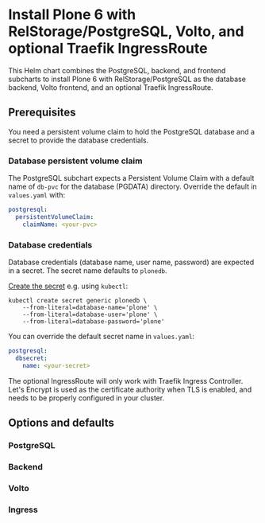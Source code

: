 # Install Plone 6 with RelStorage/PostgreSQL, Volto, and optional Traefik IngressRoute

This Helm chart combines the PostgreSQL, backend, and frontend subcharts to install Plone 6 with RelStorage/PostgreSQL as the database backend, Volto frontend, and an optional Traefik IngressRoute.

## Prerequisites

You need a persistent volume claim to hold the PostgreSQL database and a secret to provide the database credentials.

### Database persistent volume claim

The PostgreSQL subchart expects a Persistent Volume Claim with a default name of `db-pvc` for the database (PGDATA) directory.
Override the default in `values.yaml` with:

```yaml
postgresql:
  persistentVolumeClaim:
    claimName: <your-pvc>
```

### Database credentials

Database credentials (database name, user name, password) are expected in a secret.
The secret name defaults to `plonedb`.

[Create the secret](https://kubernetes.io/docs/tasks/configmap-secret/managing-secret-using-kubectl/#create-a-secret) e.g. using `kubectl`:

```shell
kubectl create secret generic plonedb \
    --from-literal=database-name='plone' \
    --from-literal=database-user='plone' \
    --from-literal=database-password='plone'
```

You can override the default secret name in `values.yaml`:

```yaml
postgresql:
  dbsecret:
    name: <your-secret>
```

The optional IngressRoute will only work with Traefik Ingress Controller.
Let's Encrypt is used as the certificate authority when TLS is enabled, and needs to be properly configured in your cluster.

## Options and defaults

### PostgreSQL

### Backend

### Volto

### Ingress
